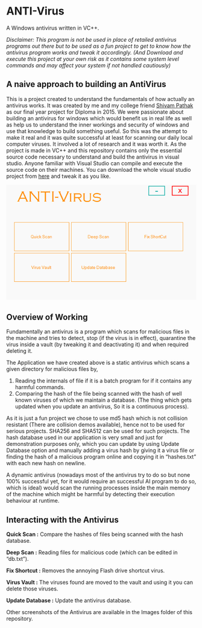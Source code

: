 # ANTI-Virus
A Windows antivirus written in VC++.

*Disclaimer: This program is not be used in place of retailed antivirus programs out there but to be used as a fun project to get to know how the antivirus program works and tweak it accordingly. (And Download and execute this project  at your own risk as it contains some system level commands and may affect your system if not handled cautiously)*

## A naive approach to building an AntiVirus

This is a project created to understand the fundamentals of how actually an antivirus works. It was created by me and my college friend [Shivam Pathak](https://github.com/shvmpthk) as our final year project for Diploma in 2015. We were passionate about building an antivirus for windows which would benefit us in real life as well as help us to understand the inner workings and security of windows and use that knowledge to build something useful. So this was the attempt to make it real and it was quite successful at least for scanning our daily local computer viruses. It involved a lot of research and it was worth it.
As the project is made in VC++ and this repository contains only the essential source code necessary to understand and build the antivirus in visual studio. Anyone familiar with Visual Studio can compile and execute the source code on their machines. You can download the whole visual studio project from [here](https://drive.google.com/file/d/1GvDc3V3WzFZ5MEhsSywch44WEbjOedsa/view?usp=sharing) and tweak it as you like. 

![](Images/Home.PNG)

## Overview of Working

Fundamentally an antivirus is a program which scans for malicious files in the machine and tries to detect, stop (if the virus is in effect), quarantine the virus inside a vault (by tweaking it and deactivating it) and  when required deleting it.

The Application we have created above is a static antivirus which scans a given directory for malicious files by,
1. Reading the internals of file if it is a batch program for if it contains any harmful commands.
2. Comparing the  hash of the file being scanned with the hash of well known viruses of which we maintain a database. (The thing which gets updated when you update an antivirus, So it is a continuous process).

As it is just a fun project we chose to use md5 hash which is not collision resistant (There are collision demos available), hence not to be used for serious projects. SHA256 and SHA512 can be used for such projects.
The hash database used in our application is very small and just for demonstration purposes only, which you can update by using Update Database option and manually adding a virus hash by giving it a virus file or finding the hash of a malicious program online and copying it in “hashes.txt” with each new hash on newline.

A dynamic antivirus (nowadays most of the antivirus try to do so but none 100% successful yet, for it would require an successful AI program to do so, which is ideal) would scan the running processes inside the main memory of the machine which might be harmful by detecting their execution behaviour at runtime.


## Interacting with the Antivirus

**Quick Scan :** Compare the hashes of files being scanned with the hash database.

**Deep Scan :** Reading files for malicious code (which can be edited in “db.txt”).

**Fix Shortcut :** Removes the annoying Flash drive shortcut virus.

**Virus Vault :** The viruses found are moved to the vault and using it you can delete those viruses.

**Update Database :** Update the antivirus database.

Other screenshots of the Antivirus are available in the Images folder of this repository.
